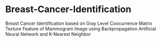 # Breast-Cancer-Identification
Breast Cancer Identification based on Gray Level Coocurrence Matrix Texture Feature of Mammogram Image using Backpropagation Artificial Neural Network and K-Nearest Neighbor
